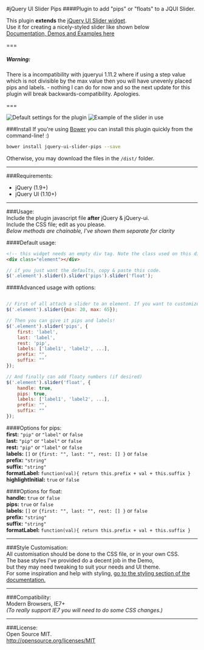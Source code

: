 #jQuery UI Slider Pips
####Plugin to add "pips" or "floats" to a JQUI Slider.
    
  
This plugin **extends** the [jQuery UI Slider widget](http://jqueryui.com/slider/).  
Use it for creating a nicely-styled slider like shown below  
[Documentation, Demos and Examples here](http://simeydotme.github.io/jQuery-ui-Slider-Pips/)

===  

##### Warning:  
There is a incompatibility with jqueryui 1.11.2 where if using a step value which is not divisible by the max value then you will have unevenly placed pips and labels. - nothing  I can do for now and so the next update for this plugin will break backwards-compatibility. Apologies.  

===

![Default settings for the plugin](http://files.simey.me/pips.jpg "Example of Pips plugin with default options")
![Example of the slider in use](https://cloud.githubusercontent.com/assets/2817396/3999716/d887ebf2-2952-11e4-9044-0c1b6baba99a.gif "Slider being used by a person with a mouse")

###Install
If you're using [Bower](http://bower.io) you can install this plugin quickly from the command-line! :)
```bash
bower install jquery-ui-slider-pips --save
```

Otherwise, you may download the files in the `/dist/` folder.

------------------------------------  
  
###Requirements:
  - jQuery (1.9+)
  - jQuery UI (1.10+)
  
------------------------------------  
  
###Usage:   
Include the plugin javascript file __after__ jQuery & jQuery-ui.   
Include the CSS file; edit as you please.  
_Below methods are chainable, I've shown them separate for clarity_
  
####Default usage:

```html
<!-- this widget needs an empty div tag. Note the class used on this div and on the jquery selectors below need to be the same... -->
<div class="element"></div>
```

```javascript
// if you just want the defaults, copy & paste this code.
$('.element').slider().slider('pips').slider('float');
```

####Advanced usage with options:
```javascript

// First of all attach a slider to an element. If you want to customize the range of values, you do it in the initialization.
$('.element').slider({min: 20, max: 65});

// Then you can give it pips and labels!  
$('.element').slider('pips', {  
    first: 'label',  
    last: 'label',  
    rest: 'pip',  
    labels: ['label1', 'label2', ...],  
    prefix: "",  
    suffix: ""  
});

// And finally can add floaty numbers (if desired)  
$('.element').slider('float', {  
    handle: true,  
    pips: true,  
    labels: ['label1', 'label2', ...],  
    prefix: "",  
    suffix: ""  
});
```

####Options for pips:  
**first:** `"pip"` or `"label"` or `false`  
**last:** `"pip"` or `"label"` or `false`  
**rest:** `"pip"` or `"label"` or `false`  
**labels:** `[]` or `{first: "", last: "", rest: [] }` or `false`  
**prefix:** `"string"`  
**suffix:** `"string"`  
**formatLabel:** `function(val){ return this.prefix + val + this.suffix }` 
**highlightInitial:** `true` or `false`

####Options for float:  
**handle:** `true` or `false`  
**pips:** `true` or `false`  
**labels:** `[]` or `{first: "", last: "", rest: [] }` or `false`  
**prefix:** `"string"`  
**suffix:** `"string"`  
**formatLabel:** `function(val){ return this.prefix + val + this.suffix }`  


  
  
------------------------------------

###Style Customisation:  
All customisation should be done to the CSS file, or in your own CSS.  
The base styles I've provided do a decent job in the Demo,   
but they may need tweaking to suit your needs and UI theme.  
For some inspiration and help with styling, [go to the styling section of the documentation.](http://simeydotme.github.io/jQuery-ui-Slider-Pips/#styling)
  
------------------------------------

###Compatibility:   
Modern Browsers, IE7+   
_(To really support IE7 you will need to do some CSS changes.)_

------------------------------------

###License:  
Open Source MIT.  
http://opensource.org/licenses/MIT

